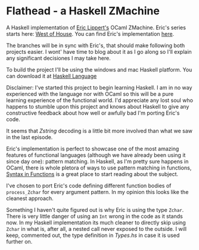 # Flathead - a Haskell ZMachine
A Haskell implementation of [Eric Lippert's](http://ericlippert.com/) OCaml ZMachine. Eric's series starts here: [West of House](http://ericlippert.com/2016/02/01/west-of-house/). You can find Eric's implementation [here](https://github.com/ericlippert/flathead).

The branches will be in sync with Eric's, that should make following both projects easier. I wont' have time to blog about it as I go along so I'll explain any significant decisiones I may take here.

To build the project I'll be using the windows and mac Haskell platform. You can download it at [Haskell Language](https://www.haskell.org/)

Disclaimer: I've started this project to begin learning Haskell. I am in no way experienced with the language nor with OCaml so this will be a pure learning experience of the functional world. I'd appreciate any lost soul who happens to stumble upon this project and knows about Haskell to give any constructive feedback about how well or awfully bad I'm porting Eric's code.

It seems that *Zstring* decoding is a little bit more involved than what we saw in the last episode.

Eric's implementation is perfect to showcase one of the most amazing features of functional languages (although we have already been using it since day one): pattern matching. In Haskell, as I'm pretty sure happens in OCaml, there is whole pletora of ways to use pattern matching in functions, [Syntax in Functions](http://learnyouahaskell.com/syntax-in-functions) is a great place to start reading about the subject.

I've chosen to port Eric's code defining different function bodies of `process_Zchar` for every argument pattern. In my opinion this looks like the cleanest approach.

Something I haven't quite figured out is why Eric is using the type `Zchar`. There is very little danger of using an `Int` wrong in the code as it stands now. In my Haskell implementation its much cleaner to directly skip using `Zchar` in what is, after all, a nested call never exposed to the outside. I will keep, commented out, the type definition in *Types.hs* in case it is used further on.
